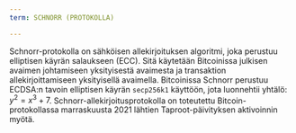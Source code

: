 ```yaml
---
term: SCHNORR (PROTOKOLLA)

---
```

Schnorr-protokolla on sähköisen allekirjoituksen algoritmi, joka perustuu elliptisen käyrän salaukseen (ECC). Sitä käytetään Bitcoinissa julkisen avaimen johtamiseen yksityisestä avaimesta ja transaktion allekirjoittamiseen yksityisellä avaimella. Bitcoinissa Schnorr perustuu ECDSA:n tavoin elliptisen käyrän `secp256k1` käyttöön, jota luonnehtii yhtälö: $y^2 = x^3 + 7$. Schnorr-allekirjoitusprotokolla on toteutettu Bitcoin-protokollassa marraskuusta 2021 lähtien Taproot-päivityksen aktivoinnin myötä.